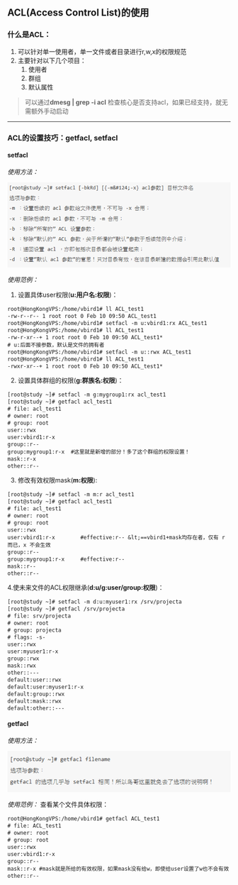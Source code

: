 ## ACL(Access Control List)的使用
### 什么是ACL：
1. 可以针对单一使用者，单一文件或者目录进行r,w,x的权限规范
2. 主要针对以下几个项目：
    1. 使用者
    2. 群组
    3. 默认属性

> 可以通过**dmesg | grep -i acl** 检查核心是否支持acl，如果已经支持，就无需额外手动启动
----
### ACL的设置技巧：getfacl, setfacl 
#### setfacl
*使用方法：*

![0](/img/15Chapter/Capture18.PNG)

*使用范例：*
1. 设置具体user权限(**u:用户名:权限**)：
```Shell
root@HongKongVPS:/home/vbird1# ll ACL_test1 
-rw-r--r-- 1 root root 0 Feb 10 09:50 ACL_test1
root@HongKongVPS:/home/vbird1# setfacl -m u:vbird1:rx ACL_test1 
root@HongKongVPS:/home/vbird1# ll ACL_test1 
-rw-r-xr--+ 1 root root 0 Feb 10 09:50 ACL_test1*
# u:后面不接参数，默认是文件的拥有者
root@HongKongVPS:/home/vbird1# setfacl -m u::rwx ACL_test1 
root@HongKongVPS:/home/vbird1# ll ACL_test1 
-rwxr-xr--+ 1 root root 0 Feb 10 09:50 ACL_test1*
```

2. 设置具体群组的权限(**g:群族名:权限**)：
```Shell
[root@study ~]# setfacl -m g:mygroup1:rx acl_test1
[root@study ~]# getfacl acl_test1
# file: acl_test1
# owner: root
# group: root
user::rwx
user:vbird1:r-x
group::r--
group:mygroup1:r-x  #这里就是新增的部分！多了这个群组的权限设置！
mask::r-x
other::r--
```
3. 修改有效权限mask(**m:权限**):
```Shell
[root@study ~]# setfacl -m m:r acl_test1
[root@study ~]# getfacl acl_test1
# file: acl_test1
# owner: root
# group: root
user::rwx
user:vbird1:r-x        #effective:r-- &lt;==vbird1+mask均存在者，仅有 r 而已，x 不会生效
group::r--
group:mygroup1:r-x     #effective:r--
mask::r--
other::r--
```

4.使未来文件的ACL权限继承(**d:u/g:user/group:权限**)：
```Shell
[root@study ~]# setfacl -m d:u:myuser1:rx /srv/projecta
[root@study ~]# getfacl /srv/projecta
# file: srv/projecta
# owner: root
# group: projecta
# flags: -s-
user::rwx
user:myuser1:r-x
group::rwx
mask::rwx
other::---
default:user::rwx
default:user:myuser1:r-x
default:group::rwx
default:mask::rwx
default:other::---
```
#### getfacl
*使用方法：*

![0](/img/15Chapter/Capture19.PNG)

*使用范例：*
查看某个文件具体权限：
```Shell
root@HongKongVPS:/home/vbird1# getfacl ACL_test1 
# file: ACL_test1
# owner: root
# group: root
user::rwx
user:vbird1:r-x
group::r--
mask::r-x #mask就是所给的有效权限，如果mask没有给w，即使给user设置了w也不会有效
other::r--
```



